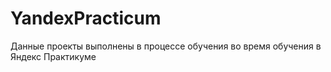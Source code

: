 # YandexPracticum
Данные проекты выполнены в процессе обучения во время обучения в Яндекс Практикуме

